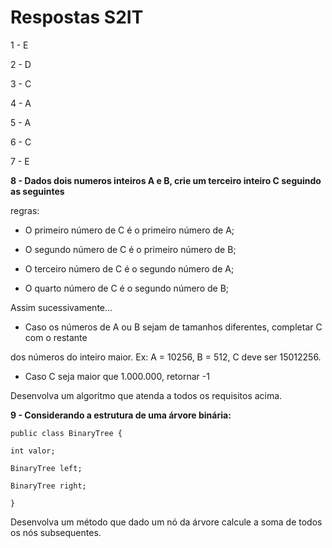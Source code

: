 # Respostas S2IT

1 - E

2 - D

3 - C

4 - A

5 - A

6 - C

7 - E

**8 - Dados dois numeros inteiros A e B, crie um terceiro inteiro C seguindo as seguintes**

regras:

- O primeiro número de C é o primeiro número de A;

- O segundo número de C é o primeiro número de B;

- O terceiro número de C é o segundo número de A;

- O quarto número de C é o segundo número de B;

Assim sucessivamente...

- Caso os números de A ou B sejam de tamanhos diferentes, completar C com o restante

dos números do inteiro maior. Ex: A = 10256, B = 512, C deve ser 15012256.

- Caso C seja maior que 1.000.000, retornar -1

Desenvolva um algoritmo que atenda a todos os requisitos acima.

**9 - Considerando a estrutura de uma árvore binária:**

```
public class BinaryTree {

int valor;

BinaryTree left;

BinaryTree right;

}
```
Desenvolva um método que dado um nó da árvore calcule a soma de todos os nós subsequentes.
